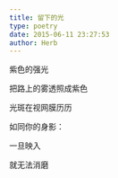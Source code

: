 ```yaml
---
title: 留下的光
type: poetry
date: 2015-06-11 23:27:53
author: Herb
---
```

紫色的强光

把路上的雾透照成紫色

光斑在视网膜历历

如同你的身影：

一旦映入

就无法消磨